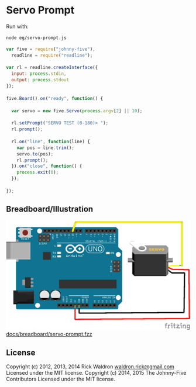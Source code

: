 <!--remove-start-->
# Servo Prompt

Run with:
```bash
node eg/servo-prompt.js
```
<!--remove-end-->

```javascript
var five = require("johnny-five"),
  readline = require("readline");

var rl = readline.createInterface({
  input: process.stdin,
  output: process.stdout
});

five.Board().on("ready", function() {

  var servo = new five.Servo(process.argv[2] || 10);

  rl.setPrompt("SERVO TEST (0-180)> ");
  rl.prompt();

  rl.on("line", function(line) {
    var pos = line.trim();
    servo.to(pos);
    rl.prompt();
  }).on("close", function() {
    process.exit(0);
  });

});

```


## Breadboard/Illustration


![docs/breadboard/servo-prompt.png](breadboard/servo-prompt.png)
[docs/breadboard/servo-prompt.fzz](breadboard/servo-prompt.fzz)




<!--remove-start-->
## License
Copyright (c) 2012, 2013, 2014 Rick Waldron <waldron.rick@gmail.com>
Licensed under the MIT license.
Copyright (c) 2014, 2015 The Johnny-Five Contributors
Licensed under the MIT license.
<!--remove-end-->
